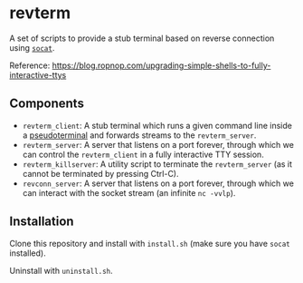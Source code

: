# revterm

A set of scripts to provide a stub terminal based on reverse connection using [`socat`](http://www.dest-unreach.org/socat/).

Reference: https://blog.ropnop.com/upgrading-simple-shells-to-fully-interactive-ttys

## Components

- `revterm_client`: A stub terminal which runs a given command line inside a [pseudoterminal](https://en.wikipedia.org/wiki/Pseudoterminal) and forwards streams to the `revterm_server`.
- `revterm_server`: A server that listens on a port forever, through which we can control the `revterm_client` in a fully interactive TTY session.
- `revterm_killserver`: A utility script to terminate the `revterm_server` (as it cannot be terminated by pressing Ctrl-C).
- `revconn_server`: A server that listens on a port forever, through which we can interact with the socket stream (an infinite `nc -vvlp`).

## Installation

Clone this repository and install with `install.sh` (make sure you have `socat` installed).

Uninstall with `uninstall.sh`.
